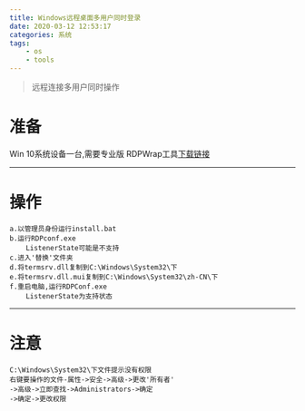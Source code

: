 ```yaml
---
title: Windows远程桌面多用户同时登录
date: 2020-03-12 12:53:17
categories: 系统
tags: 
    - os
    - tools
---
```


> 远程连接多用户同时操作

<!-- more -->

# 准备
Win 10系统设备一台,需要专业版
RDPWrap工具[下载链接](https://github.com/jxeditor/Software/blob/master/Win10%E5%A4%9A%E7%94%A8%E6%88%B7%E5%90%8C%E6%97%B6%E7%99%BB%E9%99%86.zip)

---

# 操作
```
a.以管理员身份运行install.bat
b.运行RDPconf.exe
    ListenerState可能是不支持
c.进入'替换'文件夹
d.将termsrv.dll复制到C:\Windows\System32\下
e.将termsrv.dll.mui复制到C:\Windows\System32\zh-CN\下
f.重启电脑,运行RDPConf.exe
    ListenerState为支持状态
```

---

# 注意
```
C:\Windows\System32\下文件提示没有权限
右键要操作的文件-属性->安全->高级->更改'所有者'
->高级->立即查找->Administrators->确定
->确定->更改权限
```